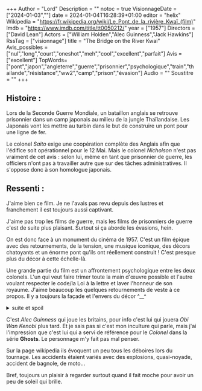 +++
Author = "Lord"
Description = ""
notoc = true
VisionnageDate = ["2024-01-03",""]
date = 2024-01-04T16:28:39+01:00
editor = "helix"
Wikipedia = "https://fr.wikipedia.org/wiki/Le_Pont_de_la_rivière_Kwaï_(film)"
Imdb = "https://www.imdb.com/title/tt0050212/"
year = ["1957"]
Directors = ["David Lean"]
Actors = ["William Holden","Alec Guinness","Jack Hawkins"]
RssTag = ["visionnage"]
title = "The Bridge on the River Kwai"
Avis_possibles = ["nul","long","court","oneshot","meh","cool","excellent","parfait"]
Avis = ["excellent"] 
TopWords=["pont","japon","angleterre","guerre","prisonnier","psychologique","train","thailande","résistance","ww2","camp","prison","évasion"]
Audio = ""
Soustitre = ""
+++
## Histoire : 
Lors de la Seconde Guerre Mondiale, un bataillon anglais se retrouve prisonnier dans un camp japonais au milieu de la jungle Thaïlandaise.
Les Japonais vont les mettre au turbin dans le but de construire un pont pour une ligne de fer.

Le colonel *Saito* exige une coopération complète des Anglais afin que l'édifice soit opérationnel pour le 12 Mai.
Mais le colonel *Nicholson* n'est pas vraiment de cet avis : selon lui, même en tant que prisonnier de guerre, les officiers n'ont pas à travailler autre que sur des tâches administratives.
Il s'oppose donc à son homologue japonais.

## Ressenti :
J'aime bien ce film.
Je ne l'avais pas revu depuis des lustres et franchement il est toujours aussi captivant.

J'aime pas trop les films de guerre, mais les films de prisonniers de guerre c'est de suite plus plaisant.
Surtout si ça aborde les évasions, hein.

On est donc face à un monument du cinéma de 1957.
C'est un film épique avec des retournements, de la tension, une musique iconique, des décors chatoyants et un énorme pont qu'ils ont réellement construit !
C'est presque plus du décor à cette échelle-là.

Une grande partie du film est un affrontement psychologique entre les deux colonels.
L'un qui veut faire trimer toute la main d'œuvre possible et l'autre voulant respecter le code/la Loi à la lettre et laver l'honneur de son royaume.
J'aime beaucoup les quelques retournements de veste à ce propos.
Il y a toujours la façade et l'envers du décor ^__^

<details><summary>suite et spoil</summary>

Comme le colonel *Nicholson* refuse catégoriquement que ses officiers mettent la main à la pâte, lui et ses officiers sont foutus au cachot d'isolement.
Ça dure vraiment longtemps.

Les soldats britanniques travaillent comme des sagouins en sabotant presque les opérations.
Le chantier n'avance vraiment pas.
Ça commence à être vraiment problèmatique.

Le colonel *Saito* cède alors en acceptant que les officiers aient à leur charge toute l'organisation du chantier du pont.
Moralement ça coûte à *Saito* mais si les délais ne sont pas respectés il devra s'ouvrir le bide ce qui ne l'arrange guère.

À partir de ce moment-là, le colonel *Nicholson* prend la tâche vraiment à cœur et veut que l'édifice soit solide et fait dans les temps.
L'honneur des britains est en jeu et il sera un symbole de leur ingénieurie.
Ils augmentent donc les cadences de travail, les soldats sont bien mis au pas et tout avance bien plus vite.
D'ailleurs les plans sont revus, le pont déplacé pour être construit à un endroit plus adéquat.

Pendant ce temps, un soldat américain qui s'était échappé du camp auparavant se voit proposer une mission de sabotage.
Lui et trois autres hommes vont devoir retrouver ce camp et détruire le pont au moment où le premier train passera avec à son bord de nombreux VIP.
Bien entendu réticent, il finit presque contraint d'accepter.

Cette petite troupe parvient très difficilement avec l'aide de locaux à arriver jusqu'au pont.
La nuit de la veille, ils posent des explosifs reliés à un détonateur quelques centaines de mètres en aval.

Pas de bol, au lever du jour, le niveau de la rivière a vachement baissé et laisse entrevoir le câble qui serpente.
À quelques minutes du passage du train, le colonel *Nicholson* qui fait une ultime ronde sur ce nouveau pont repère cet étrange filin.
Il en informe le colonel *Saito* avec lequel ils descendent dans le lit de la rivière pour suivre le truc.
Ils finissent pas tomber sur le soldat en embuscade qui schlass le japonais.

Là, le colonel britannique est tiraillé : doit-il aider son comparse britannique qui veut faire péter le pont ou bien préserver l'édifice qui l'obsède et qu'il construit depuis quelques mois ?

Un mortier explose près de lui ce qui le fait trébucher et il tombe sur le détonateur.
C'est involontaire, mais allait-il prendre la décision de faire péter le truc ?
Nous ne le saurons pas.

Le pont explose, le train tombe, la mission est une réussite.
Fin du film.

--------

J'aime beaucoup le changement d'attitude et de perception des Britanniques.
Ils se retrouvent tellement investit dans leur tâche qui leur permet d'oublier un peu leur quotidien malheureux de prisonnier qu'ils en oublient que … bha ça sera un avantage pour leur adversaire s'il arrive dans les temps.
Ils ont trop la tête dans le guidon et faut dire aussi que le fait de tenir les délais, leur octroie des avantages en bouffe et même en cadeau.

</details>

C'est *Alec Guinness* qui joue les britains, pour info c'est lui qui jouera *Obi Wan Kenobi* plus tard.
Et je sais pas si c'est mon inculture qui parle, mais j'ai l'impression que c'est lui qui a servi de référence pour le *Colonel* dans la série **Ghosts**.
Le personnage m'y fait pas mal penser.

Sur la page wikipedia ils évoquent un peu tous les déboires lors du tournage.
Les accidents étaient variés avec des explosions, quasi-noyade, accident de bagnole, de moto…

Bref, toujours un plaisir à regarder surtout quand il fait moche pour avoir un peu de soleil qui brille.
